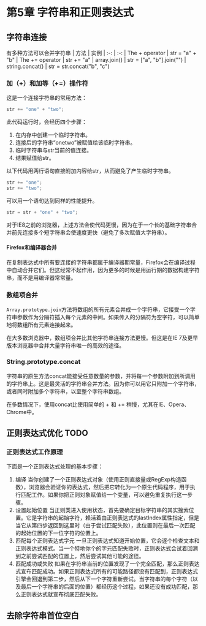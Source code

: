 # 第5章 字符串和正则表达式
## 字符串连接
有多种方法可以合并字符串
| 方法 | 实例
| :-: | :-:
| The + operator | str = "a" + "b"
| The += operator | str += "a"
| array.join() | str = ["a", "b"].join("")
| string.concat() | str = str.concat("b", "c")

### 加（+）和加等（+=）操作符
这是一个连接字符串的常用方法：
```js
str += "one" + "two";
```
此代码运行时，会经历四个步骤：
1. 在内存中创建一个临时字符串。
2. 连接后的字符串“onetwo”被赋值给该临时字符串。
3. 临时字符串与str当前的值连接。
4. 结果赋值给str。

以下代码用两行语句直接附加内容给str，从而避免了产生临时字符串。
```js
str += "one";
str += "two";
```
可以用一个语句达到同样的性能提升。
```js
str = str + "one" + "two";
```
对于IE8之前的浏览器，上述方法会使代码更慢，因为在于一个长的基础字符串合并前先连接多个短字符串会使速度更快（避免了多次赋值大字符串）。

#### Firefox和编译器合并
在复制表达式中所有要连接的字符串都属于编译器期常量，Firefox会在编译过程中自动合并它们。但这经常不起作用，因为更多的时候是用运行期的数据构建字符串，而不是用编译器常常量。

### 数组项合并
`Array.prototype.join`方法将数组的所有元素合并成一个字符串，它接受一个字符串参数作为分隔符插入每个元素的中间。如果传入的分隔符为空字符，可以简单地将数组所有元素连接起来。

在大多数浏览器中，数组项合并比其他字符串连接方法更慢。但这是在IE
7及更早版本浏览器中合并大量字符串唯一的高效的途径。

### String.prototype.concat
字符串的原生方法concat能接受任意数量的参数，并将每一个参数附加到所调用的字符串上。这是最灵活的字符串合并方法。因为你可以用它只附加一个字符串，或者同时附加多个字符串，以至整个字符串数组。

在多数情况下，使用concat比使用简单的 + 和 += 稍慢，尤其在IE、Opera、Chrome中。 

## 正则表达式优化 TODO
### 正则表达式工作原理
下面是一个正则表达式处理的基本步骤：
1. 编译
    当你创建了一个正则表达式对象（使用正则直接量或RegExp构造函数），浏览器会验证你的表达式，然后把它转化为一个原生代码程序，用于执行匹配工作。如果你把正则对象赋值给一个变量，可以避免重复执行这一步骤。
2. 设置起始位置
    当正则类进入使用状态，首先要确定目标字符串的其实搜索位置。它是字符串的起始字符，赖活着由正则表达式的lastIndex属性指定，但是当它从第四步返回到这里时（由于尝试匹配失败），此位置则在最后一次匹配的起始位置的下一位字符的位置上。
3. 匹配每个正则表达式字元
    一旦正则表达式知道开始位置，它会逐个检查文本和正则表达式模式。当一个特地你个的字元匹配失败时，正则表达式会试着回溯到之前尝试匹配的位置上，然后尝试其他可能的途径。
4. 匹配成功或失败
    如果在字符串当前的位置发现了一个完全匹配，那么正则表达式宣布匹配成功。如果正则表达式所有的可能路径都没有匹配到，正则表达式引擎会回退到第二步，然后从下一个字符重新尝试。当字符串的每个字符（以及最后一个字符串的后面的位置）都经历这个过程，如果还没有成功匹配，那么正则表达式就宣布彻底匹配失败。


## 去除字符串首位空白

